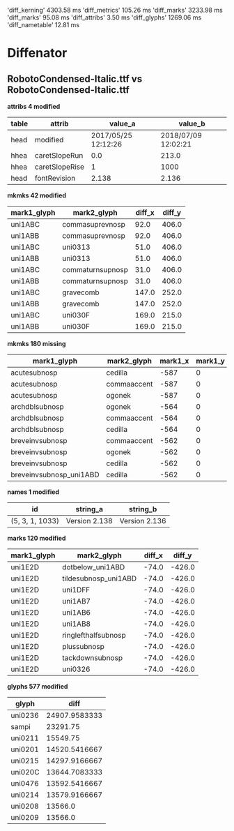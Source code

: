 'diff_kerning'  4303.58 ms
'diff_metrics'  105.26 ms
'diff_marks'  3233.98 ms
'diff_marks'  95.08 ms
'diff_attribs'  3.50 ms
'diff_glyphs'  1269.06 ms
'diff_nametable'  12.81 ms
# Diffenator
## RobotoCondensed-Italic.ttf vs RobotoCondensed-Italic.ttf

**attribs 4 modified**


table | attrib | value_a | value_b
--- | --- | --- | --- | 
head | modified | 2017/05/25 12:12:26 | 2018/07/09 12:02:21
hhea | caretSlopeRun | 0.0 | 213.0
hhea | caretSlopeRise | 1 | 1000
head | fontRevision | 2.138 | 2.136

**mkmks 42 modified**


mark1_glyph | mark2_glyph | diff_x | diff_y
--- | --- | --- | --- | 
uni1ABC | commasuprevnosp | 92.0 | 406.0
uni1ABB | commasuprevnosp | 92.0 | 406.0
uni1ABC | uni0313 | 51.0 | 406.0
uni1ABB | uni0313 | 51.0 | 406.0
uni1ABC | commaturnsupnosp | 31.0 | 406.0
uni1ABB | commaturnsupnosp | 31.0 | 406.0
uni1ABC | gravecomb | 147.0 | 252.0
uni1ABB | gravecomb | 147.0 | 252.0
uni1ABC | uni030F | 169.0 | 215.0
uni1ABB | uni030F | 169.0 | 215.0

**mkmks 180 missing**


mark1_glyph | mark2_glyph | mark1_x | mark1_y | mark2_x | mark2_y
--- | --- | --- | --- | --- | --- | 
acutesubnosp | cedilla | -587 | 0 | 19 | -440
acutesubnosp | commaaccent | -587 | 0 | 98 | -162
acutesubnosp | ogonek | -587 | 0 | 110 | -434
archdblsubnosp | ogonek | -564 | 0 | 110 | -434
archdblsubnosp | commaaccent | -564 | 0 | 98 | -162
archdblsubnosp | cedilla | -564 | 0 | 19 | -440
breveinvsubnosp | commaaccent | -562 | 0 | 98 | -162
breveinvsubnosp | ogonek | -562 | 0 | 110 | -434
breveinvsubnosp | cedilla | -562 | 0 | 19 | -440
breveinvsubnosp_uni1ABD | cedilla | -562 | 0 | 19 | -440

**names 1 modified**


id | string_a | string_b
--- | --- | --- | 
(5, 3, 1, 1033) | Version 2.138 | Version 2.136

**marks 120 modified**


mark1_glyph | mark2_glyph | diff_x | diff_y
--- | --- | --- | --- | 
uni1E2D | dotbelow_uni1ABD | -74.0 | -426.0
uni1E2D | tildesubnosp_uni1ABD | -74.0 | -426.0
uni1E2D | uni1DFF | -74.0 | -426.0
uni1E2D | uni1AB7 | -74.0 | -426.0
uni1E2D | uni1AB6 | -74.0 | -426.0
uni1E2D | uni1AB8 | -74.0 | -426.0
uni1E2D | ringlefthalfsubnosp | -74.0 | -426.0
uni1E2D | plussubnosp | -74.0 | -426.0
uni1E2D | tackdownsubnosp | -74.0 | -426.0
uni1E2D | uni0326 | -74.0 | -426.0

**glyphs 577 modified**


glyph | diff
--- | --- | 
uni0236 | 24907.9583333
sampi | 23291.75
uni0211 | 15549.75
uni0201 | 14520.5416667
uni0215 | 14297.9166667
uni020C | 13644.7083333
uni0476 | 13592.5416667
uni0214 | 13579.9166667
uni0208 | 13566.0
uni0209 | 13566.0
